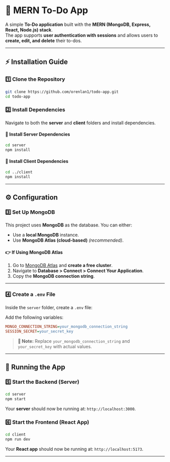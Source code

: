
# 🚀 MERN To-Do App  

A simple **To-Do application** built with the **MERN (MongoDB, Express, React, Node.js) stack**.  
The app supports **user authentication with sessions** and allows users to **create, edit, and delete** their to-dos. 

---

## ⚡ Installation Guide  

### 1️⃣ Clone the Repository  
```sh
git clone https://github.com/orenlan1/todo-app.git
cd todo-app
```

### 2️⃣ Install Dependencies  
Navigate to both the **server** and **client** folders and install dependencies.

#### 📌 Install Server Dependencies  
```sh
cd server
npm install
```

#### 📌 Install Client Dependencies  
```sh
cd ../client
npm install
```

---

## ⚙️ Configuration  

### 3️⃣ Set Up MongoDB  
This project uses **MongoDB** as the database. You can either:  
- Use a **local MongoDB** instance.  
- Use **MongoDB Atlas (cloud-based)** *(recommended)*.  

#### 👉 If Using MongoDB Atlas  
1. Go to [MongoDB Atlas](https://www.mongodb.com/atlas/database) and **create a free cluster**.  
2. Navigate to **Database > Connect > Connect Your Application**.  
3. Copy the **MongoDB connection string**.  

---

### 4️⃣ Create a `.env` File  
Inside the `server` folder, create a `.env` file:  

Add the following variables:  
```ini
MONGO_CONNECTION_STRING=your_mongodb_connection_string
SESSION_SECRET=your_secret_key
```
> **🔹 Note:** Replace `your_mongodb_connection_string` and `your_secret_key` with actual values.  

---

## 🚀 Running the App  

### 5️⃣ Start the Backend (Server)  
```sh
cd server
npm start
```
Your **server** should now be running at: `http://localhost:3000`.  

### 6️⃣ Start the Frontend (React App)  
```sh
cd client
npm run dev
```
Your **React app** should now be running at: `http://localhost:5173`.  

---
